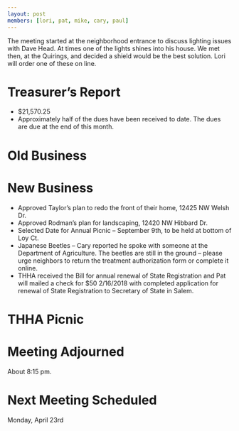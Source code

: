 ```yaml
---
layout: post
members: [lori, pat, mike, cary, paul]
---
```

The meeting started at the neighborhood entrance to discuss lighting issues with Dave Head. At times one of the lights shines into his house. We met then, at the Quirings, and decided a shield would be the best solution. Lori will order one of these on line.

# Treasurer’s Report
* $21,570.25
* Approximately half of the dues have been received to date. The dues are due at the end of this month.

# Old Business

# New Business
* Approved Taylor’s plan to redo the front of their home, 12425 NW Welsh Dr.
* Approved Rodman’s plan for landscaping, 12420 NW Hibbard Dr.
* Selected Date for Annual Picnic – September 9th, to be held at bottom of Loy Ct.
* Japanese Beetles – Cary reported he spoke with someone at the Department of Agriculture. The beetles are still in the ground – please urge neighbors to return the treatment authorization form or complete it online.
* THHA received the Bill for annual renewal of State Registration and Pat will mailed a check for $50 2/16/2018 with completed application for renewal of State Registration to Secretary of State in Salem.


# THHA Picnic

# Meeting Adjourned
About 8:15 pm.

# Next Meeting Scheduled
Monday, April 23rd

